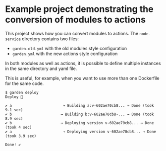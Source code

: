 # Example project demonstrating the conversion of modules to actions

This project shows how you can convert modules to actions. The `node-service` directory contains two files:

- `garden.old.yml` with the old modules style configuration
- `garden.yml` with the new actions style configuration

In both modules as well as actions, it is possible to define multiple instances in the same directory and yaml file.

This is useful, for example, when you want to use more than one Dockerfile for the same code.

```shell
$ garden deploy
Deploy 🚀

✔ a                       → Building a:v-602ae70cb8... → Done (took 9.1 sec)
✔ b                      → Building b:v-602ae70cb8-... → Done (took 8.9 sec)
✔ b                      → Deploying version v-602ae70cb8... → Done (took 4 sec)
✔ a                       → Deploying version v-602ae70cb8... → Done (took 3.9 sec)

Done! ✔️
```
